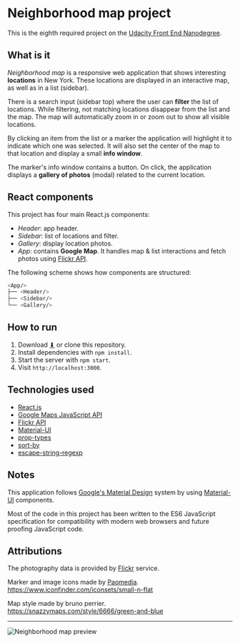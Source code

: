 # Neighborhood map project

This is the eighth required project on the [Udacity Front End Nanodegree](https://eu.udacity.com/course/front-end-web-developer-nanodegree--nd001).

## What is it

*Neighborhood map* is a responsive web application that shows interesting **locations** in New York. These locations are displayed in an interactive map, as well as in a list (sidebar).

There is a search input (sidebar top) where the user can **filter** the list of locations. While filtering, not matching locations disappear from the list and the map. The map will automatically zoom in or zoom out to show all visible locations.

By clicking an item from the list or a marker the application will highlight it to indicate which one was selected. It will also set the center of the map to that location and display a small **info window**. 

The marker's info window contains a button. On click, the application displays a **gallery of photos** (modal) related to the current location.

## React components

This project has four main React.js components:

* *Header*: app header.
* *Sidebar*: list of locations and filter.
* *Gallery*: display location photos.
* *App*: contains **Google Map**. It handles map & list interactions and fetch photos using [Flickr API](https://www.flickr.com/services/api/).

The following scheme shows how components are structured:

```bash
<App/>
├── <Header/>
├── <Sidebar/>
└── <Gallery/>
```

## How to run

1. Download [⬇](https://github.com/BycorSanchez/neighborhood-map/archive/master.zip) or clone this repository.
2. Install dependencies with `npm install`.
3. Start the server with `npm start`.
4. Visit `http://localhost:3000`.

## Technologies used

* [React.js](https://reactjs.org/)
* [Google Maps JavaScript API](https://developers.google.com/maps/documentation/javascript/)
* [Flickr API](https://www.flickr.com/services/api/)
* [Material-UI](https://material-ui.com/)
* [prop-types](https://github.com/facebook/prop-types)
* [sort-by](https://github.com/kvnneff/sort-by)
* [escape-string-regexp](https://github.com/sindresorhus/escape-string-regexp)

## Notes

This application follows [Google's Material Design](https://material.io/) system by using [Material-UI](https://material-ui.com/) components.

Most of the code in this project has been written to the ES6 JavaScript specification for compatibility with modern web browsers and future proofing JavaScript code.

## Attributions

The photography data is provided by [Flickr](https://www.flickr.com/) service.

Marker and image icons made by [Paomedia](https://www.iconfinder.com/paomedia). https://www.iconfinder.com/iconsets/small-n-flat

Map style made by bruno perrier. https://snazzymaps.com/style/6666/green-and-blue

----
![Neighborhood map preview](img/app.gif)